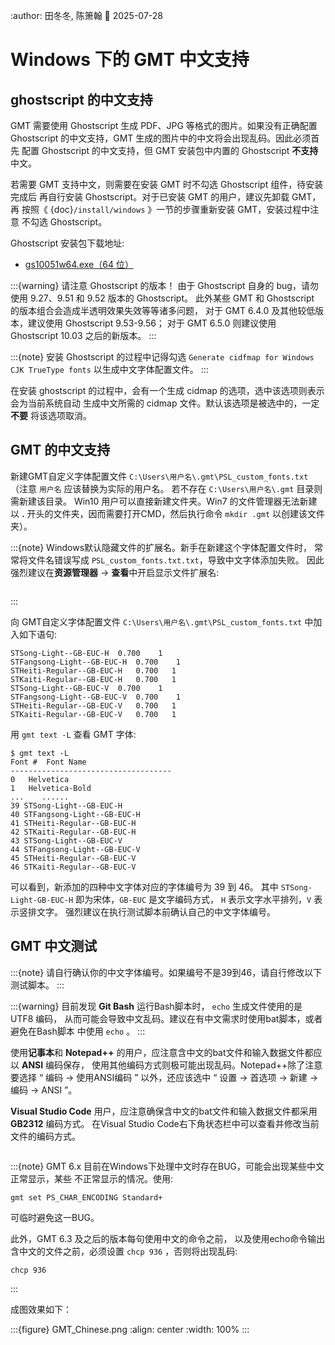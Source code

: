 :author: 田冬冬, 陈箫翰
:date: 2025-07-28

# Windows 下的 GMT 中文支持

## ghostscript 的中文支持

GMT 需要使用 Ghostscript 生成 PDF、JPG 等格式的图片。如果没有正确配置
Ghostscript 的中文支持，GMT 生成的图片中的中文将会出现乱码。因此必须首先
配置 Ghostscript 的中文支持，但 GMT 安装包中内置的 Ghostscript **不支持**中文。

若需要 GMT 支持中文，则需要在安装 GMT 时不勾选 Ghostscript 组件，待安装完成后
再自行安装 Ghostscript。对于已安装 GMT 的用户，建议先卸载 GMT，再
按照《 {doc}`/install/windows` 》一节的步骤重新安装 GMT，安装过程中注意
不勾选 Ghostscript。

Ghostscript 安装包下载地址:

- [gs10051w64.exe（64 位）](https://github.com/ArtifexSoftware/ghostpdl-downloads/releases/download/gs10051/gs10051w64.exe)

:::{warning}
请注意 Ghostscript 的版本！
由于 Ghostscript 自身的 bug，请勿使用 9.27、9.51 和 9.52 版本的 Ghostscript。
此外某些 GMT 和 Ghostscript 的版本组合会造成半透明效果失效等等诸多问题，
对于 GMT 6.4.0 及其他较低版本，建议使用 Ghostscript 9.53-9.56；
对于 GMT 6.5.0 则建议使用 Ghostscript 10.03 之后的新版本。
:::

:::{note}
安装 Ghostscript 的过程中记得勾选 `Generate cidfmap for Windows CJK TrueType fonts`
以生成中文字体配置文件。
:::

在安装 ghostscript 的过程中，会有一个生成 cidmap 的选项，选中该选项则表示会为当前系统自动
生成中文所需的 cidmap 文件。默认该选项是被选中的，一定 **不要** 将该选项取消。

## GMT 的中文支持

新建GMT自定义字体配置文件 `C:\Users\用户名\.gmt\PSL_custom_fonts.txt`
（注意 `用户名` 应该替换为实际的用户名。
若不存在 `C:\Users\用户名\.gmt` 目录则需新建该目录。
Win10 用户可以直接新建文件夹。Win7 的文件管理器无法新建
以 **.** 开头的文件夹，因而需要打开CMD，然后执行命令 `mkdir .gmt` 以创建该文件夹）。

:::{note}
Windows默认隐藏文件的扩展名。新手在新建这个字体配置文件时，
常常将文件名错误写成 `PSL_custom_fonts.txt.txt`，导致中文字体添加失败。
因此强烈建议在**资源管理器** -> **查看**中开启显示文件扩展名:

```{image} chinese-extension.png
```
:::

向 GMT自定义字体配置文件 `C:\Users\用户名\.gmt\PSL_custom_fonts.txt` 中加入如下语句:

```
STSong-Light--GB-EUC-H  0.700    1
STFangsong-Light--GB-EUC-H  0.700    1
STHeiti-Regular--GB-EUC-H   0.700   1
STKaiti-Regular--GB-EUC-H   0.700   1
STSong-Light--GB-EUC-V  0.700    1
STFangsong-Light--GB-EUC-V  0.700    1
STHeiti-Regular--GB-EUC-V   0.700   1
STKaiti-Regular--GB-EUC-V   0.700   1
```

用 `gmt text -L` 查看 GMT 字体:

```
$ gmt text -L
Font #  Font Name
------------------------------------
0   Helvetica
1   Helvetica-Bold
...    ......
39 STSong-Light--GB-EUC-H
40 STFangsong-Light--GB-EUC-H
41 STHeiti-Regular--GB-EUC-H
42 STKaiti-Regular--GB-EUC-H
43 STSong-Light--GB-EUC-V
44 STFangsong-Light--GB-EUC-V
45 STHeiti-Regular--GB-EUC-V
46 STKaiti-Regular--GB-EUC-V
```

可以看到，新添加的四种中文字体对应的字体编号为 39 到 46。
其中 `STSong-Light-GB-EUC-H` 即为宋体，`GB-EUC` 是文字编码方式，
`H` 表示文字水平排列，`V` 表示竖排文字。
强烈建议在执行测试脚本前确认自己的中文字体编号。

## GMT 中文测试

:::{note}
请自行确认你的中文字体编号。如果编号不是39到46，请自行修改以下测试脚本。
:::

:::{warning}
目前发现 **Git Bash** 运行Bash脚本时， `echo` 生成文件使用的是 UTF8 编码，
从而可能会导致中文乱码。建议在有中文需求时使用bat脚本，或者避免在Bash脚本
中使用 `echo` 。
:::

使用**记事本**和 **Notepad++** 的用户，应注意含中文的bat文件和输入数据文件都应以 **ANSI** 编码保存，
使用其他编码方式则极可能出现乱码。Notepad++除了注意要选择 “ 编码 -> 使用ANSI编码 ” 以外，还应该选中
“ 设置 -> 首选项 -> 新建 -> 编码 -> ANSI ”。

**Visual Studio Code** 用户，应注意确保含中文的bat文件和输入数据文件都采用 **GB2312** 编码方式。
在Visual Studio Code右下角状态栏中可以查看并修改当前文件的编码方式。

```{literalinclude} GMT_Chinese.bat
```

:::{note}
GMT 6.x 目前在Windows下处理中文时存在BUG，可能会出现某些中文正常显示，某些
不正常显示的情况。使用:

```
gmt set PS_CHAR_ENCODING Standard+
```

可临时避免这一BUG。

此外，GMT 6.3 及之后的版本每句使用中文的命令之前，
以及使用echo命令输出含中文的文件之前，必须设置 `chcp 936` ，否则将出现乱码:

```
chcp 936
```
:::

成图效果如下：

:::{figure} GMT_Chinese.png
:align: center
:width: 100%
:::
